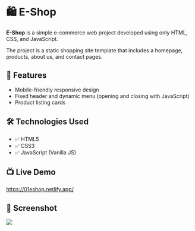 # 🛍️ E-Shop

**E-Shop** is a simple e-commerce web project developed using only HTML, CSS, and JavaScript.

The project is a static shopping site template that includes a homepage, products, about us, and contact pages.



## 🚀 Features

- Mobile-friendly responsive design
- Fixed header and dynamic menu (opening and closing with JavaScript)
- Product listing cards

  

## 🛠️ Technologies Used

- ✅ HTML5
- ✅ CSS3
- ✅ JavaScript (Vanilla JS)

## 📺 Live Demo
https://01eshop.netlify.app/



## 📸 Screenshot

<img src="eshop.gif" />
